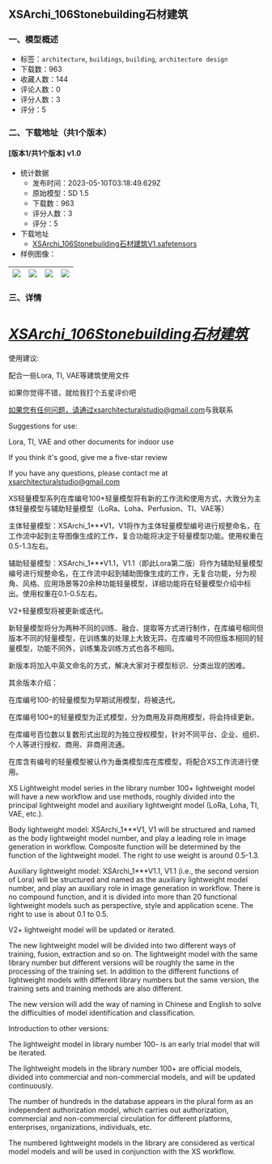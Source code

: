## XSArchi_106Stonebuilding石材建筑
### 一、模型概述

- 标签：`architecture`, `buildings`, `building`, `architecture design`
- 下载数：963
- 收藏人数：144
- 评论人数：0
- 评分人数：3
- 评分：5

### 二、下载地址（共1个版本）

#### [版本1/共1个版本] v1.0

- 统计数据
  - 发布时间：2023-05-10T03:18:49.629Z
  - 原始模型：SD 1.5
  - 下载数：963
  - 评分人数：3
  - 评分：5
- 下载地址
  - [XSArchi_106Stonebuilding石材建筑V1.safetensors](https://civitai.com/api/download/models/66816)
- 样例图像：

| <img src="https://image.civitai.com/xG1nkqKTMzGDvpLrqFT7WA/3e41b01a-cca4-4955-97cc-b49edd4c5c9d/width=450/742212.jpeg" /> | <img src="https://image.civitai.com/xG1nkqKTMzGDvpLrqFT7WA/ce89e83e-c63b-43e7-8eaf-28d8adeef0a1/width=450/742207.jpeg" /> | <img src="https://image.civitai.com/xG1nkqKTMzGDvpLrqFT7WA/fea983d5-d41e-4f0c-959b-c3be7c4b1065/width=450/742208.jpeg" /> | <img src="https://image.civitai.com/xG1nkqKTMzGDvpLrqFT7WA/8e2ef749-b4a2-462f-a21a-397c206dd6dc/width=450/742210.jpeg" /> |
| ---- | ---- | ---- | ---- |


### 三、详情
<h1><strong><em><u>XSArchi_106Stonebuilding石材建筑</u></em></strong></h1><p>使用建议:</p><p>配合一些Lora, TI, VAE等建筑使用文件</p><p>如果你觉得不错，就给我打个五星评价吧</p><p><a target="_blank" rel="ugc" href="mailto:如果您有任何问题，请通过xsarchitecturalstudio@gmail.com">如果您有任何问题，请通过xsarchitecturalstudio@gmail.com</a>与我联系</p><p>Suggestions for use:</p><p>Lora, TI, VAE and other documents for indoor use</p><p>If you think it's good, give me a five-star review</p><p>If you have any questions, please contact me at <a target="_blank" rel="ugc" href="mailto:xsarchitecturalstudio@gmail.com">xsarchitecturalstudio@gmail.com</a></p><p>XS轻量模型系列在库编号100+轻量模型将有新的工作流和使用方式，大致分为主体轻量模型与辅助轻量模型（LoRa、Loha、Perfusion、TI、VAE等）</p><p>主体轻量模型：XSArchi_1***V1，V1将作为主体轻量模型编号进行规整命名，在工作流中起到主导图像生成的工作，复合功能将决定于轻量模型功能。使用权重在0.5-1.3左右。</p><p>辅助轻量模型：XSArchi_1***V1.1，V1.1（即此Lora第二版）将作为辅助轻量模型编号进行规整命名，在工作流中起到辅助图像生成的工作，无复合功能，分为视角、风格、应用场景等20余种功能轻量模型，详细功能将在轻量模型介绍中标出。使用权重在0.1-0.5左右。</p><p>V2+轻量模型将被更新或迭代。</p><p>新轻量模型将分为两种不同的训练、融合、提取等方式进行制作，在库编号相同但版本不同的轻量模型，在训练集的处理上大致无异。在库编号不同但版本相同的轻量模型，功能不同外，训练集及训练方式也各不相同。</p><p>新版本将加入中英文命名的方式，解决大家对于模型标识、分类出现的困难。</p><p>其余版本介绍：</p><p>在库编号100-的轻量模型为早期试用模型，将被迭代。</p><p>在库编号100+的轻量模型为正式模型，分为商用及非商用模型，将会持续更新。</p><p>在库编号百位数以复数形式出现的为独立授权模型，针对不同平台、企业、组织、个人等进行授权、商用、非商用流通。</p><p>在库含有编号的轻量模型被认作为垂类模型库在库模型，将配合XS工作流进行使用。</p><p>XS Lightweight model series in the library number 100+ lightweight model will have a new workflow and use methods, roughly divided into the principal lightweight model and auxiliary lightweight model (LoRa, Loha, TI, VAE, etc.).</p><p>Body lightweight model: XSArchi_1***V1, V1 will be structured and named as the body lightweight model number, and play a leading role in image generation in workflow. Composite function will be determined by the function of the lightweight model. The right to use weight is around 0.5-1.3.</p><p>Auxiliary lightweight model: XSArchi_1***V1.1, V1.1 (i.e., the second version of Lora) will be structured and named as the auxiliary lightweight model number, and play an auxiliary role in image generation in workflow. There is no compound function, and it is divided into more than 20 functional lightweight models such as perspective, style and application scene. The right to use is about 0.1 to 0.5.</p><p>V2+ lightweight model will be updated or iterated.</p><p>The new lightweight model will be divided into two different ways of training, fusion, extraction and so on. The lightweight model with the same library number but different versions will be roughly the same in the processing of the training set. In addition to the different functions of lightweight models with different library numbers but the same version, the training sets and training methods are also different.</p><p>The new version will add the way of naming in Chinese and English to solve the difficulties of model identification and classification.</p><p>Introduction to other versions:</p><p>The lightweight model in library number 100- is an early trial model that will be iterated.</p><p>The lightweight models in the library number 100+ are official models, divided into commercial and non-commercial models, and will be updated continuously.</p><p>The number of hundreds in the database appears in the plural form as an independent authorization model, which carries out authorization, commercial and non-commercial circulation for different platforms, enterprises, organizations, individuals, etc.</p><p>The numbered lightweight models in the library are considered as vertical model models and will be used in conjunction with the XS workflow.</p>